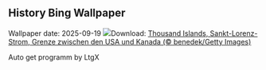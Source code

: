 ## History Bing Wallpaper
Wallpaper date: 2025-09-19
![](https://www.bing.com/th?id=OHR.ThousandIslands_DE-DE0677147681_UHD.jpg&w=1000)Download: [Thousand Islands, Sankt-Lorenz-Strom, Grenze zwischen den USA und Kanada (© benedek/Getty Images)](https://www.bing.com/th?id=OHR.ThousandIslands_DE-DE0677147681_UHD.jpg)

Auto get programm by LtgX

